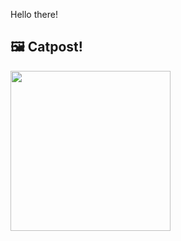 Hello there!



## 🖼️ Catpost!

<sub>
    <img src="https://cdn2.thecatapi.com/images/d8b.jpg" height="256">
</sub>

